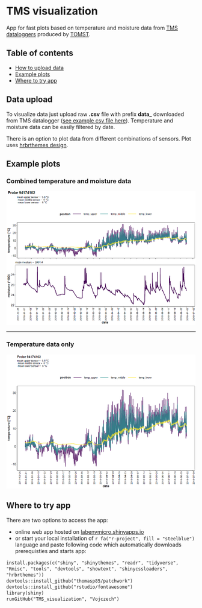 # TMS visualization
App for fast plots based on temperature and moisture data from [TMS dataloggers](https://tomst.com/web/en/systems/tms/tms-3/) produced by [TOMST](https://tomst.com/web/en/).

## Table of contents

* [How to upload data](#data-upload)
* [Example plots](#example-plots)
* [Where to try app](#where-to-try-app)

## Data upload
To visualize data just upload raw **.csv** file with prefix **data_** downloaded from TMS datalogger ([see example csv file here](https://github.com/Vojczech/TMS_visualization/blob/master/data_94174102_0.csv)). Temperature and moisture data can be easily filtered by date.

There is an option to plot data from different combinations of sensors. Plot uses [hrbrthemes design](https://github.com/hrbrmstr/hrbrthemes).

## Example plots

### Combined temperature and moisture data ###

<div align="left">
    <img src="/data_94174102_0_combined.png?raw=true" width="600px"</img> 
</div>

---

### Temperature data only ###

<div align="left">
    <img src="/data_94174102_0_temperature.png?raw=true" width="600px"</img> 
</div>


## Where to try app

There are two options to access the app:
* online web app hosted on [labenvmicro.shinyapps.io](https://labenvmicro.shinyapps.io/TMS_app/) 
* or start your local installation of `r fa("r-project", fill = "steelblue")` language and paste following code which automatically downloads prerequisties and starts app:
```
install.packages(c("shiny", "shinythemes", "readr", "tidyverse", "Rmisc", "tools", "devtools", "showtext", "shinycssloaders", "hrbrthemes"))
devtools::install_github("thomasp85/patchwork")
devtools::install_github("rstudio/fontawesome")
library(shiny)
runGitHub("TMS_visualization", "Vojczech") 
```